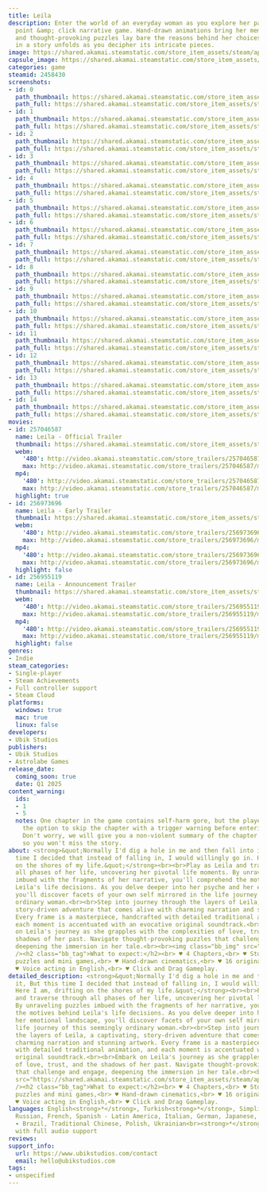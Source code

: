 ```yaml
---
title: Leila
description: Enter the world of an everyday woman as you explore her past in this
  point &amp; click narrative game. Hand-drawn animations bring her memories to life,
  and thought-provoking puzzles lay bare the reasons behind her choices. Immerse yourself
  in a story unfolds as you decipher its intricate pieces.
image: https://shared.akamai.steamstatic.com/store_item_assets/steam/apps/2458430/header.jpg?t=1732793709
capsule_image: https://shared.akamai.steamstatic.com/store_item_assets/steam/apps/2458430/6c91cb06288a86271eb8924195f5f550c2beac90/capsule_231x87.jpg?t=1732793709
categories: game
steamid: 2458430
screenshots:
- id: 0
  path_thumbnail: https://shared.akamai.steamstatic.com/store_item_assets/steam/apps/2458430/ss_15969c5f863c17f6913769b2b965f2523fe8e6ba.600x338.jpg?t=1732793709
  path_full: https://shared.akamai.steamstatic.com/store_item_assets/steam/apps/2458430/ss_15969c5f863c17f6913769b2b965f2523fe8e6ba.1920x1080.jpg?t=1732793709
- id: 1
  path_thumbnail: https://shared.akamai.steamstatic.com/store_item_assets/steam/apps/2458430/ss_02e17249dce2138c8fcced597e69a4fd2065f79d.600x338.jpg?t=1732793709
  path_full: https://shared.akamai.steamstatic.com/store_item_assets/steam/apps/2458430/ss_02e17249dce2138c8fcced597e69a4fd2065f79d.1920x1080.jpg?t=1732793709
- id: 2
  path_thumbnail: https://shared.akamai.steamstatic.com/store_item_assets/steam/apps/2458430/ss_295b14ac9f6232eb86f5760829ea054e9e6846d1.600x338.jpg?t=1732793709
  path_full: https://shared.akamai.steamstatic.com/store_item_assets/steam/apps/2458430/ss_295b14ac9f6232eb86f5760829ea054e9e6846d1.1920x1080.jpg?t=1732793709
- id: 3
  path_thumbnail: https://shared.akamai.steamstatic.com/store_item_assets/steam/apps/2458430/ss_6d3edb36bd052afd49ff85d45612f876be2402c6.600x338.jpg?t=1732793709
  path_full: https://shared.akamai.steamstatic.com/store_item_assets/steam/apps/2458430/ss_6d3edb36bd052afd49ff85d45612f876be2402c6.1920x1080.jpg?t=1732793709
- id: 4
  path_thumbnail: https://shared.akamai.steamstatic.com/store_item_assets/steam/apps/2458430/ss_d9661e37a07b9ba0c3937f6242451a7a4600d666.600x338.jpg?t=1732793709
  path_full: https://shared.akamai.steamstatic.com/store_item_assets/steam/apps/2458430/ss_d9661e37a07b9ba0c3937f6242451a7a4600d666.1920x1080.jpg?t=1732793709
- id: 5
  path_thumbnail: https://shared.akamai.steamstatic.com/store_item_assets/steam/apps/2458430/ss_32c106d5629dc12bd881e4f2e42b8c5522e2f41b.600x338.jpg?t=1732793709
  path_full: https://shared.akamai.steamstatic.com/store_item_assets/steam/apps/2458430/ss_32c106d5629dc12bd881e4f2e42b8c5522e2f41b.1920x1080.jpg?t=1732793709
- id: 6
  path_thumbnail: https://shared.akamai.steamstatic.com/store_item_assets/steam/apps/2458430/ss_3450b78b9d9c87e97cb6c2fa234e5e6c3ce4c43d.600x338.jpg?t=1732793709
  path_full: https://shared.akamai.steamstatic.com/store_item_assets/steam/apps/2458430/ss_3450b78b9d9c87e97cb6c2fa234e5e6c3ce4c43d.1920x1080.jpg?t=1732793709
- id: 7
  path_thumbnail: https://shared.akamai.steamstatic.com/store_item_assets/steam/apps/2458430/ss_baa5feb4451d13f1739d0aa6896ce9417d1070cd.600x338.jpg?t=1732793709
  path_full: https://shared.akamai.steamstatic.com/store_item_assets/steam/apps/2458430/ss_baa5feb4451d13f1739d0aa6896ce9417d1070cd.1920x1080.jpg?t=1732793709
- id: 8
  path_thumbnail: https://shared.akamai.steamstatic.com/store_item_assets/steam/apps/2458430/ss_432363dd4a754f871bb21c4f55b5de91ddb28cdf.600x338.jpg?t=1732793709
  path_full: https://shared.akamai.steamstatic.com/store_item_assets/steam/apps/2458430/ss_432363dd4a754f871bb21c4f55b5de91ddb28cdf.1920x1080.jpg?t=1732793709
- id: 9
  path_thumbnail: https://shared.akamai.steamstatic.com/store_item_assets/steam/apps/2458430/ss_00c710d296453f72c31340aa65b01b2b9dd73cb3.600x338.jpg?t=1732793709
  path_full: https://shared.akamai.steamstatic.com/store_item_assets/steam/apps/2458430/ss_00c710d296453f72c31340aa65b01b2b9dd73cb3.1920x1080.jpg?t=1732793709
- id: 10
  path_thumbnail: https://shared.akamai.steamstatic.com/store_item_assets/steam/apps/2458430/ss_5599dc38f34fc2eb396b4fb786afae67eca4ae38.600x338.jpg?t=1732793709
  path_full: https://shared.akamai.steamstatic.com/store_item_assets/steam/apps/2458430/ss_5599dc38f34fc2eb396b4fb786afae67eca4ae38.1920x1080.jpg?t=1732793709
- id: 11
  path_thumbnail: https://shared.akamai.steamstatic.com/store_item_assets/steam/apps/2458430/ss_4d79ba588b7adecc9ce7f5f307d457fd27baf0d9.600x338.jpg?t=1732793709
  path_full: https://shared.akamai.steamstatic.com/store_item_assets/steam/apps/2458430/ss_4d79ba588b7adecc9ce7f5f307d457fd27baf0d9.1920x1080.jpg?t=1732793709
- id: 12
  path_thumbnail: https://shared.akamai.steamstatic.com/store_item_assets/steam/apps/2458430/ss_6aa71cd7f9af38f59ca226cf06990bafa6fc790e.600x338.jpg?t=1732793709
  path_full: https://shared.akamai.steamstatic.com/store_item_assets/steam/apps/2458430/ss_6aa71cd7f9af38f59ca226cf06990bafa6fc790e.1920x1080.jpg?t=1732793709
- id: 13
  path_thumbnail: https://shared.akamai.steamstatic.com/store_item_assets/steam/apps/2458430/ss_bed6e219be3bf73f8b3f3940d5c8795a837abffa.600x338.jpg?t=1732793709
  path_full: https://shared.akamai.steamstatic.com/store_item_assets/steam/apps/2458430/ss_bed6e219be3bf73f8b3f3940d5c8795a837abffa.1920x1080.jpg?t=1732793709
- id: 14
  path_thumbnail: https://shared.akamai.steamstatic.com/store_item_assets/steam/apps/2458430/ss_72841806a0b407b3b8bcfb37bf397107e9a72952.600x338.jpg?t=1732793709
  path_full: https://shared.akamai.steamstatic.com/store_item_assets/steam/apps/2458430/ss_72841806a0b407b3b8bcfb37bf397107e9a72952.1920x1080.jpg?t=1732793709
movies:
- id: 257046587
  name: Leila - Official Trailer
  thumbnail: https://shared.akamai.steamstatic.com/store_item_assets/steam/apps/257046587/movie.293x165.jpg?t=1723749999
  webm:
    '480': http://video.akamai.steamstatic.com/store_trailers/257046587/movie480_vp9.webm?t=1723749999
    max: http://video.akamai.steamstatic.com/store_trailers/257046587/movie_max_vp9.webm?t=1723749999
  mp4:
    '480': http://video.akamai.steamstatic.com/store_trailers/257046587/movie480.mp4?t=1723749999
    max: http://video.akamai.steamstatic.com/store_trailers/257046587/movie_max.mp4?t=1723749999
  highlight: true
- id: 256973696
  name: Leila - Early Trailer
  thumbnail: https://shared.akamai.steamstatic.com/store_item_assets/steam/apps/256973696/movie.293x165.jpg?t=1723750007
  webm:
    '480': http://video.akamai.steamstatic.com/store_trailers/256973696/movie480_vp9.webm?t=1723750007
    max: http://video.akamai.steamstatic.com/store_trailers/256973696/movie_max_vp9.webm?t=1723750007
  mp4:
    '480': http://video.akamai.steamstatic.com/store_trailers/256973696/movie480.mp4?t=1723750007
    max: http://video.akamai.steamstatic.com/store_trailers/256973696/movie_max.mp4?t=1723750007
  highlight: false
- id: 256955119
  name: Leila - Announcement Trailer
  thumbnail: https://shared.akamai.steamstatic.com/store_item_assets/steam/apps/256955119/movie.293x165.jpg?t=1723750011
  webm:
    '480': http://video.akamai.steamstatic.com/store_trailers/256955119/movie480_vp9.webm?t=1723750011
    max: http://video.akamai.steamstatic.com/store_trailers/256955119/movie_max_vp9.webm?t=1723750011
  mp4:
    '480': http://video.akamai.steamstatic.com/store_trailers/256955119/movie480.mp4?t=1723750011
    max: http://video.akamai.steamstatic.com/store_trailers/256955119/movie_max.mp4?t=1723750011
  highlight: false
genres:
- Indie
steam_categories:
- Single-player
- Steam Achievements
- Full controller support
- Steam Cloud
platforms:
  windows: true
  mac: true
  linux: false
developers:
- Ubik Studios
publishers:
- Ubik Studios
- Astrolabe Games
release_date:
  coming_soon: true
  date: Q1 2025
content_warning:
  ids:
  - 1
  - 5
  notes: One chapter in the game contains self-harm gore, but the player is given
    the option to skip the chapter with a trigger warning before entering the chapter.
    Don't worry, we will give you a non-violent summary of the chapter you skipped,
    so you won't miss the story.
about: <strong>&quot;Normally I'd dig a hole in me and then fall into it, But this
  time I decided that instead of falling in, I would willingly go in. Here I am, drifting
  on the shores of my life.&quot;</strong><br><br>Play as Leila and traverse through
  all phases of her life, uncovering her pivotal life moments. By unraveling puzzles
  imbued with the fragments of her narrative, you'll comprehend the motives behind
  Leila's life decisions. As you delve deeper into her psyche and her emotional landscape,
  you'll discover facets of your own self mirrored in the life journey of this seemingly
  ordinary woman.<br><br>Step into journey through the layers of Leila, a captivating,
  story-driven adventure that comes alive with charming narration and stunning artwork.
  Every frame is a masterpiece, handcrafted with detailed traditional animation, and
  each moment is accentuated with an evocative original soundtrack.<br><br>Embark
  on Leila's journey as she grapples with the complexities of love, trust, and the
  shadows of her past. Navigate thought-provoking puzzles that challenge and engage,
  deepening the immersion in her tale.<br><br><img class="bb_img" src="https://shared.akamai.steamstatic.com/store_item_assets/steam/apps/2458430/extras/Forestzoom.gif?t=1732793709"
  /><h2 class="bb_tag">What to expect:</h2><br> ♥ 4 Chapters,<br> ♥ Story-related
  puzzles and mini games,<br> ♥ Hand-drawn cinematics,<br> ♥ 16 original soundtracks,<br>
  ♥ Voice acting in English,<br> ♥ Click and Drag Gameplay.
detailed_description: <strong>&quot;Normally I'd dig a hole in me and then fall into
  it, But this time I decided that instead of falling in, I would willingly go in.
  Here I am, drifting on the shores of my life.&quot;</strong><br><br>Play as Leila
  and traverse through all phases of her life, uncovering her pivotal life moments.
  By unraveling puzzles imbued with the fragments of her narrative, you'll comprehend
  the motives behind Leila's life decisions. As you delve deeper into her psyche and
  her emotional landscape, you'll discover facets of your own self mirrored in the
  life journey of this seemingly ordinary woman.<br><br>Step into journey through
  the layers of Leila, a captivating, story-driven adventure that comes alive with
  charming narration and stunning artwork. Every frame is a masterpiece, handcrafted
  with detailed traditional animation, and each moment is accentuated with an evocative
  original soundtrack.<br><br>Embark on Leila's journey as she grapples with the complexities
  of love, trust, and the shadows of her past. Navigate thought-provoking puzzles
  that challenge and engage, deepening the immersion in her tale.<br><br><img class="bb_img"
  src="https://shared.akamai.steamstatic.com/store_item_assets/steam/apps/2458430/extras/Forestzoom.gif?t=1732793709"
  /><h2 class="bb_tag">What to expect:</h2><br> ♥ 4 Chapters,<br> ♥ Story-related
  puzzles and mini games,<br> ♥ Hand-drawn cinematics,<br> ♥ 16 original soundtracks,<br>
  ♥ Voice acting in English,<br> ♥ Click and Drag Gameplay.
languages: English<strong>*</strong>, Turkish<strong>*</strong>, Simplified Chinese,
  Russian, French, Spanish - Latin America, Italian, German, Japanese, Portuguese
  - Brazil, Traditional Chinese, Polish, Ukrainian<br><strong>*</strong>languages
  with full audio support
reviews:
support_info:
  url: https://www.ubikstudios.com/contact
  email: hello@ubikstudios.com
tags:
- unspecified
---
```


